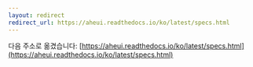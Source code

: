 ```yaml
---
layout: redirect
redirect_url: https://aheui.readthedocs.io/ko/latest/specs.html
---
```


다음 주소로 옮겼습니다: [https://aheui.readthedocs.io/ko/latest/specs.html](https://aheui.readthedocs.io/ko/latest/specs.html)
